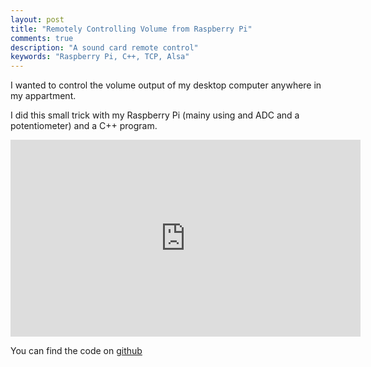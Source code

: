 ```yaml
---
layout: post
title: "Remotely Controlling Volume from Raspberry Pi"
comments: true
description: "A sound card remote control"
keywords: "Raspberry Pi, C++, TCP, Alsa"
---
```


I wanted to control the volume output of my desktop computer anywhere in my appartment. 

I did this small trick with my Raspberry Pi (mainy using and ADC and a potentiometer) and a C++ program.

<iframe width="560" height="315" src="https://www.youtube.com/embed/VCJOjnibFSk" frameborder="0" allow="autoplay; encrypted-media" allowfullscreen></iframe>

You can find the code on [github](https://github.com/Mathiasb17/AlsaTest)
